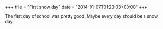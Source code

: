 +++
title = "First snow day"
date = "2014-01-07T01:23:03+00:00"
+++

The first day of school was pretty good. Maybe every day should be a snow day.
			